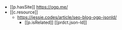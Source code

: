


- [[p.hasSite]] https://ogp.me/
- [[c.resource]]
  - https://jessie.codes/article/seo-blog-ogp-jsonld/
    - [[p.isRelated]] [[prdct.json-ld]]
